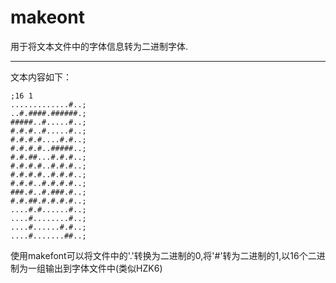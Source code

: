 # makeont
用于将文本文件中的字体信息转为二进制字体.
***
文本内容如下：
```
;16 1
.............#..;
..#.####.######.;
#####..#.....#..;
#.#.#..#.....#..;
#.#.#.#....#.#..;
#.#.#.#..#####..;
#.#.##...#.#.#..;
#.#.#.#..#.#.#..;
#.#.#.#..#.#.#..;
#.#.#..#.#.#.#..;
###.#..#.###.#..;
#.#.##.#.#.#.#..;
....#.#......#..;
....#........#..;
....#......#.#..;
....#.......##..;
```
使用makefont可以将文件中的'.'转换为二进制的0,将'#'转为二进制的1,以16个二进制为一组输出到字体文件中(类似HZK6)
